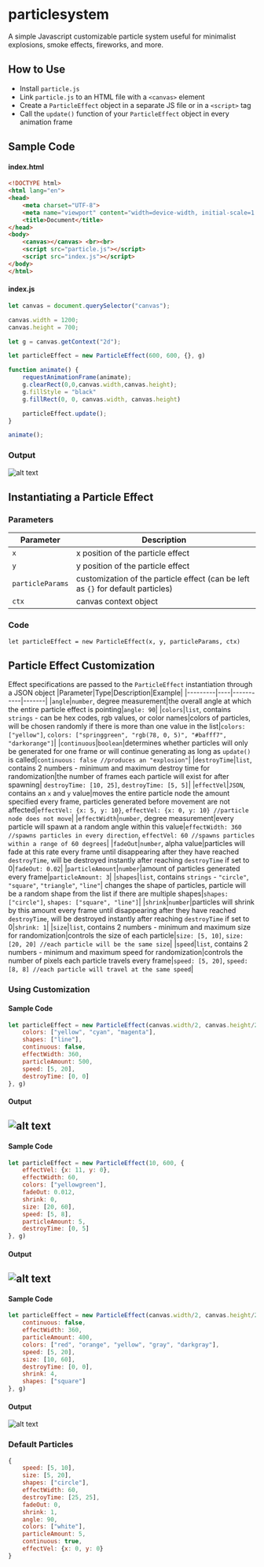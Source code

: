 # particlesystem 
A simple Javascript customizable particle system useful for minimalist explosions, smoke effects, fireworks, and more.

## How to Use
- Install `particle.js`
- Link `particle.js` to an HTML file with a `<canvas>` element
- Create a `ParticleEffect` object in a separate JS file or in a `<script>` tag
- Call the `update()` function of your `ParticleEffect` object in every animation frame

## Sample Code
#### index.html
```html
<!DOCTYPE html>
<html lang="en">
<head>
    <meta charset="UTF-8">
    <meta name="viewport" content="width=device-width, initial-scale=1.0">
    <title>Document</title>
</head>
<body>
    <canvas></canvas> <br><br>
    <script src="particle.js"></script> 
    <script src="index.js"></script> 
</body>
</html>
```
#### index.js
```js
let canvas = document.querySelector("canvas");

canvas.width = 1200;
canvas.height = 700;

let g = canvas.getContext("2d");

let particleEffect = new ParticleEffect(600, 600, {}, g)

function animate() {
    requestAnimationFrame(animate);
    g.clearRect(0,0,canvas.width,canvas.height);
    g.fillStyle = "black"
    g.fillRect(0, 0, canvas.width, canvas.height)

    particleEffect.update();
}

animate();
```
### Output
![alt text](https://cdn.discordapp.com/attachments/658158979096248321/740213558364602468/unknown.png)


## Instantiating a Particle Effect
### Parameters
|Parameter|Description|
|---------|-----------|
|`x`      |x position of the particle effect|
|`y`      |y position of the particle effect|
|`particleParams`|customization of the particle effect (can be left as `{}` for default particles)|
|`ctx`|canvas context object|

### Code 
`let particleEffect = new ParticleEffect(x, y, particleParams, ctx)`

## Particle Effect Customization
Effect specifications are passed to the `ParticleEffect` instantiation through a JSON object
|Parameter|Type|Description|Example|
|---------|----|-----------|-------|
|`angle`|`number`, degree measurement|the overall angle at which the entire particle effect is pointing|`angle: 90`|
|`colors`|`list`, contains `strings` - can be hex codes, rgb values, or color names|colors of particles, will be chosen randomly if there is more than one value in the list|`colors: ["yellow"]`\, `colors: ["springgreen", "rgb(78, 0, 5)", "#bafff7", "darkorange"]`|
|`continuous`|`boolean`|determines whether particles will only be generated for one frame or will continue generating as long as `update()` is called|`continuous: false //produces an "explosion"`|
|`destroyTime`|`list`, contains 2 numbers - minimum and maximum destroy time for randomization|the number of frames each particle will exist for after spawning| `destroyTime: [10, 25]`, `destroyTime: [5, 5]`|
|`effectVel`|`JSON`, contains an `x` and `y` value|moves the entire particle node the amount specified every frame, particles generated before movement are not affected|`effectVel: {x: 5, y: 10}`, `effectVel: {x: 0, y: 10} //particle node does not move`|
|`effectWidth`|`number`, degree measurement|every particle will spawn at a random angle within this value|`effectWidth: 360 //spawns particles in every direction`, `effectVel: 60 //spawns particles within a range of 60 degrees`|
|`fadeOut`|`number`, alpha value|particles will fade at this rate every frame until disappearing after they have reached `destroyTime`, will be destroyed instantly after reaching `destroyTime` if set to 0|`fadeOut: 0.02`|
|`particleAmount`|`number`|amount of particles generated every frame|`particleAmount: 3`|
|`shapes`|`list`, contains `strings` - `"circle"`, `"square"`, `"triangle"`, `"line"`| changes the shape of particles, particle will be a random shape from the list if there are multiple shapes|`shapes: ["circle"]`, `shapes: ["square", "line"]`|
|`shrink`|`number`|particles will shrink by this amount every frame until disappearing after they have reached `destroyTime`, will be destroyed instantly after reaching `destroyTime` if set to 0|`shrink: 1`|
|`size`|`list`, contains 2 numbers - minimum and maximum size for randomization|controls the size of each particle|`size: [5, 10]`, `size: [20, 20] //each particle will be the same size`|
|`speed`|`list`, contains 2 numbers - minimum and maximum speed for randomization|controls the number of pixels each particle travels every frame|`speed: [5, 20]`, `speed: [8, 8] //each particle will travel at the same speed`|

### Using Customization
#### Sample Code
```js
let particleEffect = new ParticleEffect(canvas.width/2, canvas.height/2, {
    colors: ["yellow", "cyan", "magenta"],
    shapes: ["line"],
    continuous: false,
    effectWidth: 360,
    particleAmount: 500,
    speed: [5, 20],
    destroyTime: [0, 0]
}, g)
```

#### Output
![alt text](https://cdn.discordapp.com/attachments/658158979096248321/740245608270397460/unknown.png)
---
#### Sample Code
```js
let particleEffect = new ParticleEffect(10, 600, {
    effectVel: {x: 11, y: 0},
    effectWidth: 60,
    colors: ["yellowgreen"],
    fadeOut: 0.012,
    shrink: 0,
    size: [20, 60],
    speed: [5, 8],
    particleAmount: 5,
    destroyTime: [0, 5]
}, g)
```

#### Output
![alt text](https://cdn.discordapp.com/attachments/658158979096248321/740248333343391934/unknown.png)
---
#### Sample Code
```js
let particleEffect = new ParticleEffect(canvas.width/2, canvas.height/2, {
    continuous: false,
    effectWidth: 360,
    particleAmount: 400,
    colors: ["red", "orange", "yellow", "gray", "darkgray"],
    speed: [5, 20],
    size: [10, 60],
    destroyTime: [0, 0],
    shrink: 4,
    shapes: ["square"]
}, g)
```

#### Output
![alt text](https://cdn.discordapp.com/attachments/658158979096248321/740250085308497980/unknown.png)

### Default Particles
```js
{
    speed: [5, 10], 
    size: [5, 20],
    shapes: ["circle"],
    effectWidth: 60,
    destroyTime: [25, 25],
    fadeOut: 0,
    shrink: 1,
    angle: 90,
    colors: ["white"],
    particleAmount: 5,
    continuous: true,
    effectVel: {x: 0, y: 0}
}
```
